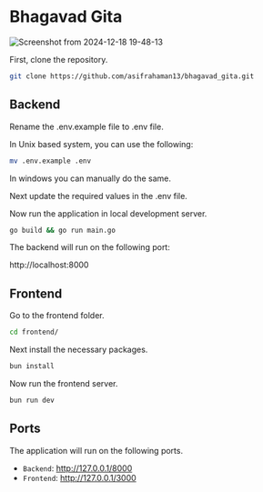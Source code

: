 # Bhagavad Gita


![Screenshot from 2024-12-18 19-48-13](https://github.com/user-attachments/assets/e61ee059-5e42-46f5-926c-06f4367a52f7)


First, clone the repository.

```bash
git clone https://github.com/asifrahaman13/bhagavad_gita.git
```

## Backend

Rename the .env.example file to .env file.

In Unix based system, you can use the following:

```bash
mv .env.example .env
```

In windows you can manually do the same.

Next update the required values in the .env file.

Now run the application in local development server.

```bash
go build && go run main.go
```

The backend will run on the following port:

http://localhost:8000

## Frontend

Go to the frontend folder.

```bash
cd frontend/
```

Next install the necessary packages.

```bash
bun install
```

Now run the frontend server.

```bash
bun run dev
```

## Ports

The application will run on the following ports.

- `Backend`: http://127.0.0.1/8000
- `Frontend`: http://127.0.0.1/3000
